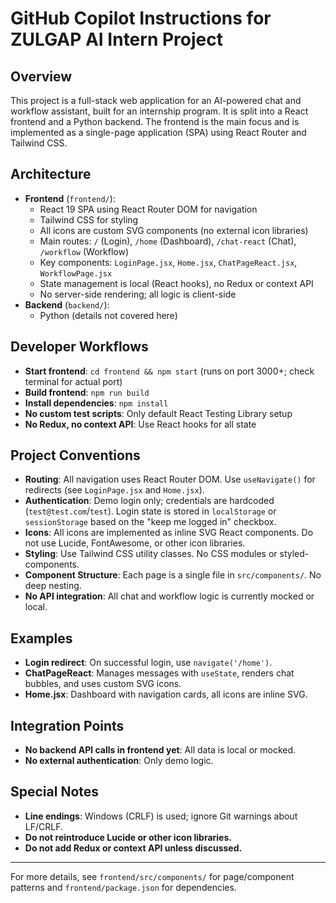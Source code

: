 # GitHub Copilot Instructions for ZULGAP AI Intern Project

## Overview
This project is a full-stack web application for an AI-powered chat and workflow assistant, built for an internship program. It is split into a React frontend and a Python backend. The frontend is the main focus and is implemented as a single-page application (SPA) using React Router and Tailwind CSS.

## Architecture
- **Frontend** (`frontend/`):
  - React 19 SPA using React Router DOM for navigation
  - Tailwind CSS for styling
  - All icons are custom SVG components (no external icon libraries)
  - Main routes: `/` (Login), `/home` (Dashboard), `/chat-react` (Chat), `/workflow` (Workflow)
  - Key components: `LoginPage.jsx`, `Home.jsx`, `ChatPageReact.jsx`, `WorkflowPage.jsx`
  - State management is local (React hooks), no Redux or context API
  - No server-side rendering; all logic is client-side
- **Backend** (`backend/`):
  - Python (details not covered here)

## Developer Workflows
- **Start frontend**: `cd frontend && npm start` (runs on port 3000+; check terminal for actual port)
- **Build frontend**: `npm run build`
- **Install dependencies**: `npm install`
- **No custom test scripts**: Only default React Testing Library setup
- **No Redux, no context API**: Use React hooks for all state

## Project Conventions
- **Routing**: All navigation uses React Router DOM. Use `useNavigate()` for redirects (see `LoginPage.jsx` and `Home.jsx`).
- **Authentication**: Demo login only; credentials are hardcoded (`test@test.com`/`test`). Login state is stored in `localStorage` or `sessionStorage` based on the "keep me logged in" checkbox.
- **Icons**: All icons are implemented as inline SVG React components. Do not use Lucide, FontAwesome, or other icon libraries.
- **Styling**: Use Tailwind CSS utility classes. No CSS modules or styled-components.
- **Component Structure**: Each page is a single file in `src/components/`. No deep nesting.
- **No API integration**: All chat and workflow logic is currently mocked or local.

## Examples
- **Login redirect**: On successful login, use `navigate('/home')`.
- **ChatPageReact**: Manages messages with `useState`, renders chat bubbles, and uses custom SVG icons.
- **Home.jsx**: Dashboard with navigation cards, all icons are inline SVG.

## Integration Points
- **No backend API calls in frontend yet**: All data is local or mocked.
- **No external authentication**: Only demo logic.

## Special Notes
- **Line endings**: Windows (CRLF) is used; ignore Git warnings about LF/CRLF.
- **Do not reintroduce Lucide or other icon libraries.**
- **Do not add Redux or context API unless discussed.**

---
For more details, see `frontend/src/components/` for page/component patterns and `frontend/package.json` for dependencies.
